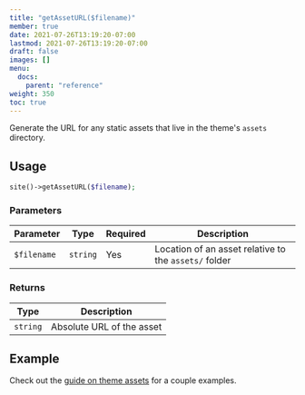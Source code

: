 ```yaml
---
title: "getAssetURL($filename)"
member: true
date: 2021-07-26T13:19:20-07:00
lastmod: 2021-07-26T13:19:20-07:00
draft: false
images: []
menu:
  docs:
    parent: "reference"
weight: 350
toc: true
---
```


Generate the URL for any static assets that live in the theme's `assets` directory.

## Usage

```php
site()->getAssetURL($filename);
```

### Parameters

| Parameter   | Type     | Required | Description                                           |
| ----------- | -------- | -------- | ----------------------------------------------------- |
| `$filename` | `string` | Yes      | Location of an asset relative to the `assets/` folder |

### Returns

| Type     | Description               |
| -------- | ------------------------- |
| `string` | Absolute URL of the asset |

## Example

Check out the [guide on theme assets](../../guides/assets) for a couple examples.